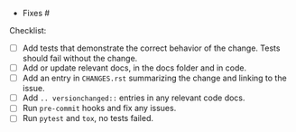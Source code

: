 
<!--
Before opening a PR, open a ticket describing the issue or feature the PR will address. Follow the steps in CONTRIBUTING.rst.
Replace this comment with a description of the change. Describe how it addresses the linked ticket.
-->

<!--
Link to relevant issues or previous PRs, one per line. Use "fixes" to automatically close an issue.
-->

- Fixes #<issue number>

<!--
Ensure each step in CONTRIBUTING.rst is complete by adding an "x" to each box below.
If only docs were changed, these aren't relevant and can be removed.
-->

Checklist:

- [ ] Add tests that demonstrate the correct behavior of the change. Tests should fail without the change.
- [ ] Add or update relevant docs, in the docs folder and in code.
- [ ] Add an entry in `CHANGES.rst` summarizing the change and linking to the issue.
- [ ] Add `.. versionchanged::` entries in any relevant code docs.
- [ ] Run `pre-commit` hooks and fix any issues.
- [ ] Run `pytest` and `tox`, no tests failed.
